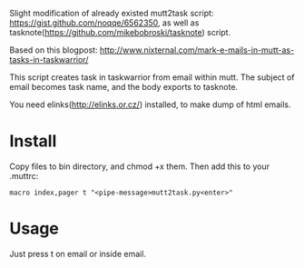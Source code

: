 Slight modification of already existed mutt2task script: https://gist.github.com/noqqe/6562350, as well as tasknote(https://github.com/mikebobroski/tasknote) script.

Based on this blogpost: http://www.nixternal.com/mark-e-mails-in-mutt-as-tasks-in-taskwarrior/

This script creates task in taskwarrior from email within mutt. The subject of email becomes task name, and the body exports to tasknote.

You need elinks(http://elinks.or.cz/) installed, to make dump of html emails.

# Install

Copy files to bin directory, and chmod +x them. Then add this to your .muttrc:

    macro index,pager t "<pipe-message>mutt2task.py<enter>"

# Usage

Just press t on email or inside email.
